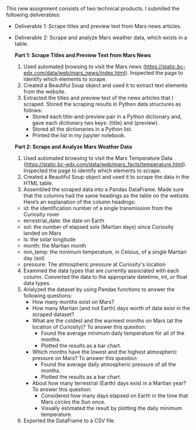 This new assignment consists of two technical products. I submited the following deliverables:
- Deliverable 1: Scrape titles and preview text from Mars news articles.
- Deliverable 2: Scrape and analyze Mars weather data, which exists in a table.

  **Part 1: Scrape Titles and Preview Text from Mars News**
  1. Used automated browsing to visit the Mars news (https://static.bc-edx.com/data/web/mars_news/index.html). Inspected the page to identify which elements to scrape.
  2. Created a Beautiful Soup object and used it to extract text elements from the website.
  3. Extracted the titles and preview text of the news articles that I scraped. Stored the scraping results in Python data structures as follows:
     - Stored each title-and-preview pair in a Python dictionary and, gave each dictionary two keys: {title} and {preview}.
     - Stored all the dictionaries in a Python list.
     - Printed the list in my jupyter notebook.
    
  **Part 2: Scrape and Analyze Mars Weather Data**
  1. Used automated browsing to visit the Mars Temperature Data (https://static.bc-edx.com/data/web/mars_facts/temperature.html). Inspected the page to identify which elements to scrape.
  2. Created a Beautiful Soup object and used it to scrape the data in the HTML table.
  3. Assembled the scraped data into a Pandas DataFrame. Made sure that the columns had the same headings as the table on the website. Here’s an explanation of the column headings:
    - id: the identification number of a single transmission from the Curiosity rover
    - terrestrial_date: the date on Earth
    - sol: the number of elapsed sols (Martian days) since Curiosity landed on Mars
    - ls: the solar longitude
    - month: the Martian month
    - min_temp: the minimum temperature, in Celsius, of a single Martian day (sol)
    - pressure: The atmospheric pressure at Curiosity's location
  4. Examined the data types that are currently associated with each column. Converted the data to the appropriate datetime, int, or float data types.
  5. Analyzed the dataset by using Pandas functions to answer the following questions:
     - How many months exist on Mars?
     - How many Martian (and not Earth) days worth of data exist in the scraped dataset?
     - What are the coldest and the warmest months on Mars (at the location of Curiosity)? To answer this question:
       - Found the average minimum daily temperature for all of the months.
       - Plotted the results as a bar chart.
     - Which months have the lowest and the highest atmospheric pressure on Mars? To answer this question:
       - Found the average daily atmospheric pressure of all the months.
       - Plotted the results as a bar chart.
     - About how many terrestrial (Earth) days exist in a Martian year? To answer this question:
       - Considered how many days elapsed on Earth in the time that Mars circles the Sun once.
       - Visually estimated the result by plotting the daily minimum temperature.
   6. Exported the DataFrame to a CSV file.
